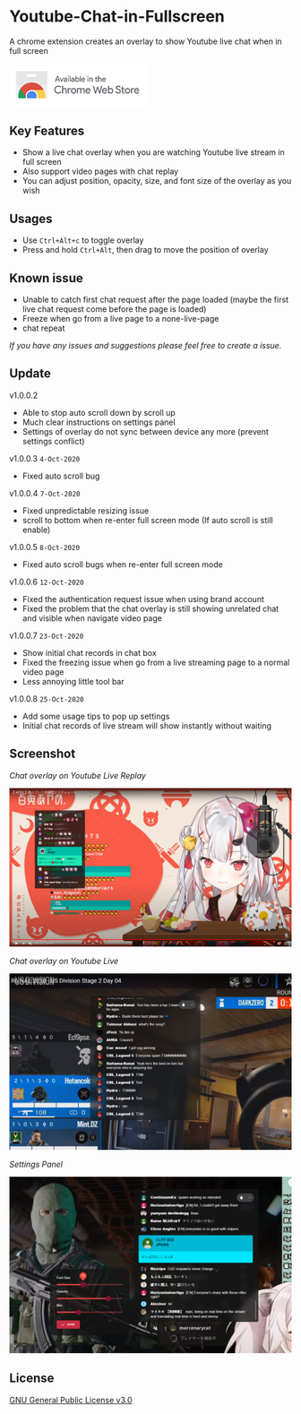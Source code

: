 

# Youtube-Chat-in-Fullscreen

A chrome extension creates an overlay to show Youtube live chat when in full screen

<a href="https://chrome.google.com/webstore/detail/youtube-chat-in-fullscree/kmhclnjhlejdjlkgeebolkigafpaijkp"><img width='250' src="./images/ChromeWebStore_Badge_v2_496x150.png"/></a>

## Key Features

- Show a live chat overlay when you are watching Youtube live stream in full screen
- Also support video pages with chat replay
- You can adjust position, opacity, size, and font size of the overlay as you wish

## Usages

- Use `Ctrl+Alt+c` to toggle overlay
- Press and hold `Ctrl+Alt`, then drag to move the position of overlay

## Known issue

- Unable to catch first chat request after the page loaded (maybe the first live chat request come before the page is loaded)
- Freeze when go from a live page to a none-live-page
- chat repeat

 *If you have any issues and suggestions please feel free to create a issue.*

## Update

v1.0.0.2

- Able to stop auto scroll down by scroll up
- Much clear instructions on settings panel
- Settings of overlay do not sync between device any more (prevent settings conflict)

v1.0.0.3 `4-Oct-2020`

- Fixed auto scroll bug

v1.0.0.4 `7-Oct-2020`

- Fixed unpredictable resizing issue
- scroll to bottom when re-enter full screen mode (If auto scroll is still enable)

v1.0.0.5 `8-Oct-2020`

- Fixed auto scroll bugs when re-enter full screen mode 

v1.0.0.6 `12-Oct-2020`

- Fixed the authentication request issue when using brand account
- Fixed the problem that the chat overlay is still showing unrelated chat and visible when navigate video page

v1.0.0.7 `23-Oct-2020`

- Show initial chat records in chat box
- Fixed the freezing issue when go from a live streaming page to a normal video page 
- Less annoying little tool bar

v1.0.0.8 `25-Oct-2020`

- Add some usage tips to pop up settings
- Initial chat records of live stream will show instantly without waiting 

## Screenshot

*Chat overlay on Youtube Live Replay*

![Chat overlay screenshot](./images/sample.png )

*Chat overlay on Youtube Live*

![Chat overlay screenshot](./images/r6-cap.png)

*Settings Panel*

![settings panel screenshot](./images/settings.png)



## License

<a href="/LICENSE">GNU General Public License v3.0</a>
